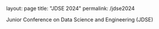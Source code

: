 layout: page
title: "JDSE 2024"
permalink: /jdse2024


Junior Conference on Data Science and Engineering (JDSE)
